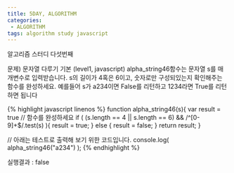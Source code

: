 ```yaml
---
title: 5DAY, ALGORITHM
categories:
 - ALGORITHM
tags: algorithm study javascript
---
```


알고리즘 스터디 다섯번째

문제)
문자열 다루기 기본 (level1, javascript)
alpha_string46함수는 문자열 s를 매개변수로 입력받습니다.
s의 길이가 4혹은 6이고, 숫자로만 구성되있는지 확인해주는 함수를 완성하세요.
예를들어 s가 a234이면 False를 리턴하고 1234라면 True를 리턴하면 됩니다

{% highlight javascript linenos %}
function alpha_string46(s){
  var result = true
  // 함수를 완성하세요
	if ( (s.length == 4 || s.length == 6) && /^[0-9]+$/.test(s) ){
    result = true;
  } else {
  	result = false;
  }
  return result;
}

// 아래는 테스트로 출력해 보기 위한 코드입니다.
console.log( alpha_string46("a234") );
{% endhighlight %}

실행결과 : false

